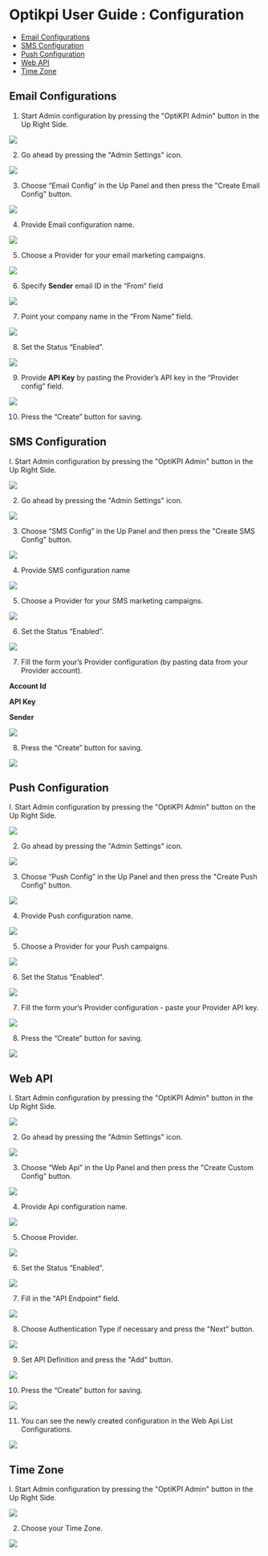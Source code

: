 # Optikpi User Guide : Configuration

* [Email Configurations](optikpi-user-guide-configuration.md#Configuration-EmailConfigurations)
* [SMS Configuration](optikpi-user-guide-configuration.md#Configuration-SMSConfiguration)
* [Push Configuration](optikpi-user-guide-configuration.md#Configuration-PushConfiguration)
* [Web API](optikpi-user-guide-configuration.md#Configuration-WebAPI)
* [Time Zone](optikpi-user-guide-configuration.md#Configuration-TimeZone)

## Email Configurations <a id="Configuration-EmailConfigurations"></a>

1. Start Admin configuration by pressing the "OptiKPI Admin" button in the Up Right Side.

![](.gitbook/assets/image%20%2887%29.png)

2. Go ahead by pressing the "Admin Settings" icon.

![](.gitbook/assets/image%20%2892%29.png)

3. Choose “Email Config” in the Up Panel and then press the "Create Email Config" button.

![](.gitbook/assets/274726957.jpg)

4. Provide Email configuration name.

![](.gitbook/assets/274726963.jpg)

5. Choose a Provider for your email marketing campaigns.

![](.gitbook/assets/274726969.jpg)

6. Specify **Sender** email ID in the “From” field

![](.gitbook/assets/274726975.jpg)

7. Point your company name in the “From Name” field.

![](.gitbook/assets/274726981.jpg)

8. Set the Status “Enabled”.

![](.gitbook/assets/274726987.jpg)

9. Provide **API Key** by pasting the Provider’s API key in the “Provider config” field.

![](.gitbook/assets/274726993.jpg)

10. Press the “Create” button for saving.

## SMS Configuration <a id="Configuration-SMSConfiguration"></a>

l. Start Admin configuration by pressing the "OptiKPI Admin" button in the Up Right Side.

![](.gitbook/assets/image%20%2894%29.png)

2. Go ahead by pressing the "Admin Settings" icon.

![](.gitbook/assets/image%20%2876%29.png)

3. Choose “SMS Config” in the Up Panel and then press the "Create SMS Config" button.

![](.gitbook/assets/275382328.jpg)

4. Provide SMS configuration name

![](.gitbook/assets/275513368.jpg)

5. Choose a Provider for your SMS marketing campaigns.

![](.gitbook/assets/275578902.jpg)

6. Set the Status “Enabled”.

![](.gitbook/assets/275054621.jpg)

7. Fill the form your’s Provider configuration \(by pasting data from your Provider account\).

**Account Id**

**API Key**

**Sender**

![](.gitbook/assets/274727062.jpg)

8. Press the “Create” button for saving.

![](.gitbook/assets/275546138.jpg)

## Push Configuration <a id="Configuration-PushConfiguration"></a>

l. Start Admin configuration by pressing the "OptiKPI Admin" button on the Up Right Side.

![](.gitbook/assets/image%20%2871%29.png)

2. Go ahead by pressing the "Admin Settings" icon.

![](.gitbook/assets/image%20%2885%29.png)

3. Choose “Push Config” in the Up Panel and then press the "Create Push Config" button.

![](.gitbook/assets/274825278.jpg)

4. Provide Push configuration name.

![](.gitbook/assets/274956357.jpg)

5. Choose a Provider for your Push campaigns.

![](.gitbook/assets/274759757.jpg)

6. Set the Status “Enabled”.

![](.gitbook/assets/274890848.jpg)

7. Fill the form your’s Provider configuration - paste your Provider API key.

![](.gitbook/assets/274595889.jpg)

8. Press the “Create” button for saving.

![](.gitbook/assets/275054631.jpg)

## Web API <a id="Configuration-WebAPI"></a>

l. Start Admin configuration by pressing the "OptiKPI Admin" button in the Up Right Side.

![](.gitbook/assets/image%20%2890%29.png)

2. Go ahead by pressing the "Admin Settings" icon.

![](.gitbook/assets/image%20%2888%29.png)

3. Choose “Web Api” in the Up Panel and then press the "Create Custom Config" button.

![](.gitbook/assets/image%20%2875%29.png)

4. Provide Api configuration name.

![](.gitbook/assets/image%20%2886%29.png)

5. Choose Provider.

![](.gitbook/assets/image%20%2897%29.png)

6. Set the Status “Enabled”.

![](.gitbook/assets/image%20%2879%29.png)

7. Fill in the "API Endpoint" field.

![](.gitbook/assets/image%20%2893%29.png)

8. Choose Authentication Type if necessary and press the "Next" button.

![](.gitbook/assets/image%20%2882%29.png)

9. Set API Definition and press the "Add" button.

![](.gitbook/assets/image%20%2889%29.png)

10. Press the “Create” button for saving.

![](.gitbook/assets/image%20%2896%29.png)

11. You can see the newly created configuration in the Web Api List Configurations.

![](.gitbook/assets/image%20%28100%29.png)



## Time Zone <a id="Configuration-TimeZone"></a>

l. Start Admin configuration by pressing the "OptiKPI Admin" button in the Up Right Side.

![](.gitbook/assets/274792480.jpg)

2. Choose your Time Zone.

![](.gitbook/assets/275054637.jpg)



